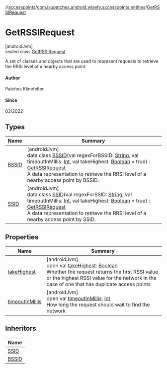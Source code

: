 //[accesspoints](../../../index.md)/[com.isupatches.android.wisefy.accesspoints.entities](../index.md)/[GetRSSIRequest](index.md)

# GetRSSIRequest

[androidJvm]\
sealed class [GetRSSIRequest](index.md)

A set of classes and objects that are used to represent requests to retrieve the RRSI level of a nearby access point.

#### Author

Patches Klinefelter

#### Since

03/2022

## Types

| Name | Summary |
|---|---|
| [BSSID](-b-s-s-i-d/index.md) | [androidJvm]<br>data class [BSSID](-b-s-s-i-d/index.md)(val regexForBSSID: [String](https://kotlinlang.org/api/latest/jvm/stdlib/kotlin/-string/index.html), val timeoutInMillis: [Int](https://kotlinlang.org/api/latest/jvm/stdlib/kotlin/-int/index.html), val takeHighest: [Boolean](https://kotlinlang.org/api/latest/jvm/stdlib/kotlin/-boolean/index.html) = true) : [GetRSSIRequest](index.md)<br>A data representation to retrieve the RRSI level of a nearby access point by BSSID. |
| [SSID](-s-s-i-d/index.md) | [androidJvm]<br>data class [SSID](-s-s-i-d/index.md)(val regexForSSID: [String](https://kotlinlang.org/api/latest/jvm/stdlib/kotlin/-string/index.html), val timeoutInMillis: [Int](https://kotlinlang.org/api/latest/jvm/stdlib/kotlin/-int/index.html), val takeHighest: [Boolean](https://kotlinlang.org/api/latest/jvm/stdlib/kotlin/-boolean/index.html) = true) : [GetRSSIRequest](index.md)<br>A data representation to retrieve the RRSI level of a nearby access point by SSID. |

## Properties

| Name | Summary |
|---|---|
| [takeHighest](take-highest.md) | [androidJvm]<br>open val [takeHighest](take-highest.md): [Boolean](https://kotlinlang.org/api/latest/jvm/stdlib/kotlin/-boolean/index.html)<br>Whether the request returns the first RSSI value or the highest RSSI value for the network in the case of one that has duplicate access points |
| [timeoutInMillis](timeout-in-millis.md) | [androidJvm]<br>open val [timeoutInMillis](timeout-in-millis.md): [Int](https://kotlinlang.org/api/latest/jvm/stdlib/kotlin/-int/index.html)<br>How long the request should wait to find the network |

## Inheritors

| Name |
|---|
| [SSID](-s-s-i-d/index.md) |
| [BSSID](-b-s-s-i-d/index.md) |
